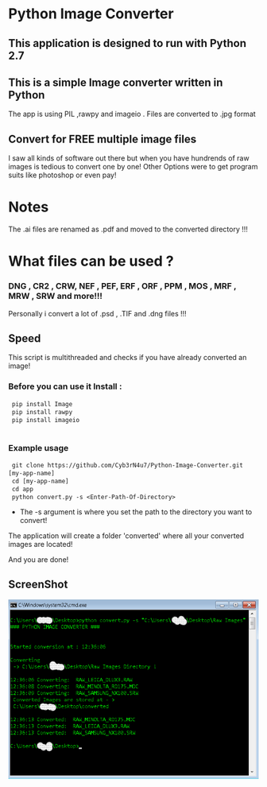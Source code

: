 # Python Image Converter
## This application is designed to run with Python 2.7

## This is a simple Image converter written in Python
The app is using PIL ,rawpy and imageio . 
Files are converted to .jpg format 

## Convert for FREE multiple image files
I saw all kinds of software out there but when you have hundrends of raw images is tedious to convert 
one by one! Other Options were to get program suits like photoshop or even pay! 
# Notes
The .ai files are renamed as .pdf and moved to the converted directory !!! 


# What files can be used ?
### DNG , CR2 , CRW, NEF , PEF, ERF , ORF , PPM , MOS , MRF , MRW , SRW and more!!!
Personally i convert a lot of .psd , .TIF and .dng files !!! 
## Speed
This script is multithreaded and checks if you have already converted an image!
### Before you can use it Install :
```
 pip install Image 
 pip install rawpy
 pip install imageio 
 
```
### Example usage

```
 git clone https://github.com/Cyb3rN4u7/Python-Image-Converter.git [my-app-name]
 cd [my-app-name]
 cd app
 python convert.py -s <Enter-Path-Of-Directory>
```
* The -s argument is where you set the path to the directory you want to convert! 

The application will create a folder 'converted' where all your converted images are located!

And you are done! 

## ScreenShot
<img src='app/img/sample.png' alt='Python Image Converter'>

